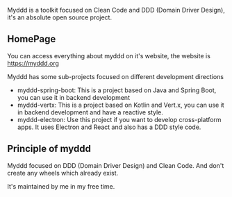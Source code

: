 Myddd is a toolkit focused on Clean Code and DDD (Domain Driver Design), it's an absolute open source project.

## HomePage

You can access everything about myddd on it's website, the website is https://myddd.org

Myddd has some sub-projects focused on different development directions

 * myddd-spring-boot: This is a project based on Java and Spring Boot, you can use it in backend development
 * myddd-vertx: This is a project based on Kotlin and Vert.x, you can use it in backend development and have a reactive style.
 * myddd-electron: Use this project if you want to develop cross-platform apps. It uses Electron and React and also has a DDD style code.

## Principle of myddd

Myddd focused on DDD (Domain Driver Design) and Clean Code. And don't create any wheels which already exist. 

It's maintained by me in my free time.
